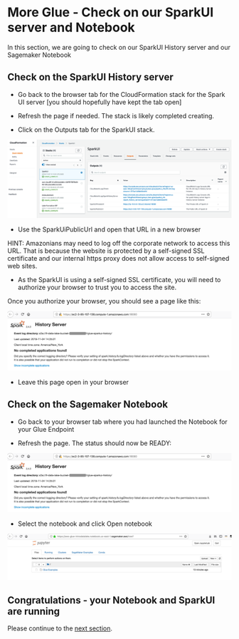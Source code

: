 # More Glue - Check on our SparkUI server and Notebook
In this section, we are going to check on our SparkUI History server and our Sagemaker Notebook


## Check on the SparkUI History server

* Go back to the browser tab for the CloudFormation stack for the Spark UI server [you should hopefully have kept the tab open]

* Refresh the page if needed.  The stack is likely completed creating.

* Click on the Outputs tab for the SparkUI stack.

![screen](images/CF3.png)

* Use the SparkUiPublicUrl and open that URL in a new browser

HINT: Amazonians may need to log off the corporate network to access this URL.  That is because the website is protected by a self-signed SSL certificate and our internal https proxy does not allow access to self-signed web sites.

* As the SparkUI is using a self-signed SSL certificate, you will need to authorize your browser to trust you to access the site.

Once you authorize your browser, you should see a page like this:

![screen](images/CF4.png)

* Leave this page open in your browser

## Check on the Sagemaker Notebook

* Go back to your browser tab where you had launched the Notebook for your Glue Endpoint

* Refresh the page.  The status should now be READY:

![screen](images/CF4.png)

* Select the notebook and click Open notebook

![screen](images/Note1.png)



## Congratulations - your Notebook and SparkUI are running
Please continue to the [next section](glue6.md).

